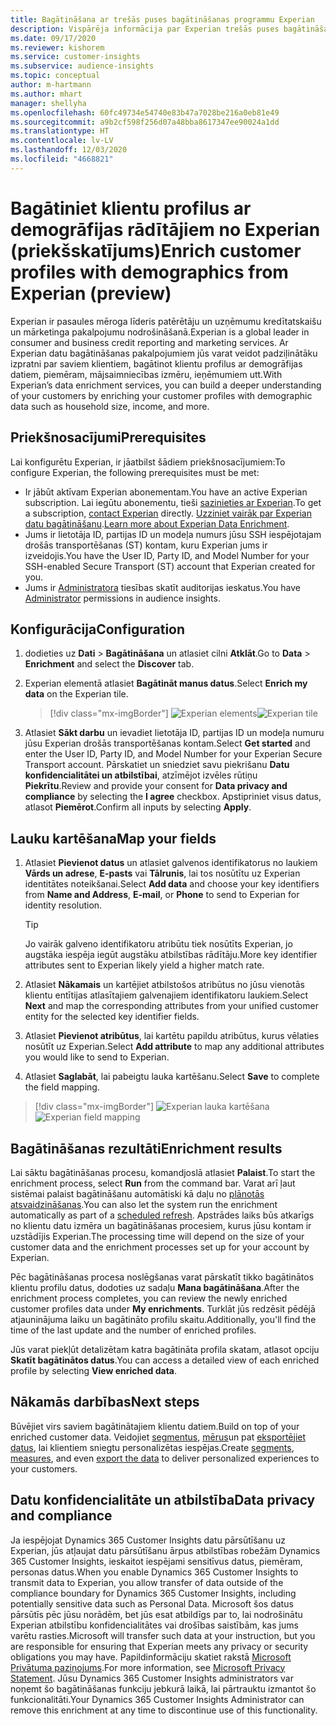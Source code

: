 ```yaml
---
title: Bagātināšana ar trešās puses bagātināšanas programmu Experian
description: Vispārēja informācija par Experian trešās puses bagātināšanu.
ms.date: 09/17/2020
ms.reviewer: kishorem
ms.service: customer-insights
ms.subservice: audience-insights
ms.topic: conceptual
author: m-hartmann
ms.author: mhart
manager: shellyha
ms.openlocfilehash: 60fc49734e54740e83b47a7028be216a0eb81e49
ms.sourcegitcommit: a9b2cf598f256d07a48bba8617347ee90024a1dd
ms.translationtype: HT
ms.contentlocale: lv-LV
ms.lasthandoff: 12/03/2020
ms.locfileid: "4668821"
---
```

# <a name="enrich-customer-profiles-with-demographics-from-experian-preview"></a><span data-ttu-id="dfd7b-103">Bagātiniet klientu profilus ar demogrāfijas rādītājiem no Experian (priekšskatījums)</span><span class="sxs-lookup"><span data-stu-id="dfd7b-103">Enrich customer profiles with demographics from Experian (preview)</span></span>

<span data-ttu-id="dfd7b-104">Experian ir pasaules mēroga līderis patērētāju un uzņēmumu kredītatskaišu un mārketinga pakalpojumu nodrošināšanā.</span><span class="sxs-lookup"><span data-stu-id="dfd7b-104">Experian is a global leader in consumer and business credit reporting and marketing services.</span></span> <span data-ttu-id="dfd7b-105">Ar Experian datu bagātināšanas pakalpojumiem jūs varat veidot padziļinātāku izpratni par saviem klientiem, bagātinot klientu profilus ar demogrāfijas datiem, piemēram, mājsaimniecības izmēru, ieņēmumiem utt.</span><span class="sxs-lookup"><span data-stu-id="dfd7b-105">With Experian’s data enrichment services, you can build a deeper understanding of your customers by enriching your customer profiles with demographic data such as household size, income, and more.</span></span>

## <a name="prerequisites"></a><span data-ttu-id="dfd7b-106">Priekšnosacījumi</span><span class="sxs-lookup"><span data-stu-id="dfd7b-106">Prerequisites</span></span>

<span data-ttu-id="dfd7b-107">Lai konfigurētu Experian, ir jāatbilst šādiem priekšnosacījumiem:</span><span class="sxs-lookup"><span data-stu-id="dfd7b-107">To configure Experian, the following prerequisites must be met:</span></span>

- <span data-ttu-id="dfd7b-108">Ir jābūt aktīvam Experian abonementam.</span><span class="sxs-lookup"><span data-stu-id="dfd7b-108">You have an active Experian subscription.</span></span> <span data-ttu-id="dfd7b-109">Lai iegūtu abonementu, tieši [sazinieties ar Experian](https://www.experian.com/marketing-services/contact).</span><span class="sxs-lookup"><span data-stu-id="dfd7b-109">To get a subscription, [contact Experian](https://www.experian.com/marketing-services/contact) directly.</span></span> <span data-ttu-id="dfd7b-110">[Uzziniet vairāk par Experian datu bagātināšanu](https://www.experian.com/marketing-services/microsoft?cmpid=ems_web_mci_cdppage).</span><span class="sxs-lookup"><span data-stu-id="dfd7b-110">[Learn more about Experian Data Enrichment](https://www.experian.com/marketing-services/microsoft?cmpid=ems_web_mci_cdppage).</span></span>
- <span data-ttu-id="dfd7b-111">Jums ir lietotāja ID, partijas ID un modeļa numurs jūsu SSH iespējotajam drošās transportēšanas (ST) kontam, kuru Experian jums ir izveidojis.</span><span class="sxs-lookup"><span data-stu-id="dfd7b-111">You have the User ID, Party ID, and Model Number for your SSH-enabled Secure Transport (ST) account that Experian created for you.</span></span>
- <span data-ttu-id="dfd7b-112">Jums ir [Administratora](permissions.md#administrator) tiesības skatīt auditorijas ieskatus.</span><span class="sxs-lookup"><span data-stu-id="dfd7b-112">You have [Administrator](permissions.md#administrator) permissions in audience insights.</span></span>

## <a name="configuration"></a><span data-ttu-id="dfd7b-113">Konfigurācija</span><span class="sxs-lookup"><span data-stu-id="dfd7b-113">Configuration</span></span>

1. <span data-ttu-id="dfd7b-114">dodieties uz **Dati** > **Bagātināšana** un atlasiet cilni **Atklāt**.</span><span class="sxs-lookup"><span data-stu-id="dfd7b-114">Go to **Data** > **Enrichment** and select the **Discover** tab.</span></span>

1. <span data-ttu-id="dfd7b-115">Experian elementā atlasiet **Bagātināt manus datus**.</span><span class="sxs-lookup"><span data-stu-id="dfd7b-115">Select **Enrich my data** on the Experian tile.</span></span>

   > [!div class="mx-imgBorder"]
   > <span data-ttu-id="dfd7b-116">![Experian elements](media/experian-tile.png "Experian elements")</span><span class="sxs-lookup"><span data-stu-id="dfd7b-116">![Experian tile](media/experian-tile.png "Experian tile")</span></span>

1. <span data-ttu-id="dfd7b-117">Atlasiet **Sākt darbu** un ievadiet lietotāja ID, partijas ID un modeļa numuru jūsu Experian drošās transportēšanas kontam.</span><span class="sxs-lookup"><span data-stu-id="dfd7b-117">Select **Get started** and enter the User ID, Party ID, and Model Number for your Experian Secure Transport account.</span></span> <span data-ttu-id="dfd7b-118">Pārskatiet un sniedziet savu piekrišanu **Datu konfidencialitātei un atbilstībai**, atzīmējot izvēles rūtiņu **Piekrītu**.</span><span class="sxs-lookup"><span data-stu-id="dfd7b-118">Review and provide your consent for **Data privacy and compliance** by selecting the **I agree** checkbox.</span></span> <span data-ttu-id="dfd7b-119">Apstipriniet visus datus, atlasot **Piemērot**.</span><span class="sxs-lookup"><span data-stu-id="dfd7b-119">Confirm all inputs by selecting **Apply**.</span></span>

## <a name="map-your-fields"></a><span data-ttu-id="dfd7b-120">Lauku kartēšana</span><span class="sxs-lookup"><span data-stu-id="dfd7b-120">Map your fields</span></span>

1. <span data-ttu-id="dfd7b-121">Atlasiet **Pievienot datus** un atlasiet galvenos identifikatorus no laukiem **Vārds un adrese**, **E-pasts** vai **Tālrunis**, lai tos nosūtītu uz Experian identitātes noteikšanai.</span><span class="sxs-lookup"><span data-stu-id="dfd7b-121">Select **Add data** and choose your key identifiers from **Name and Address**, **E-mail**, or **Phone** to send to Experian for identity resolution.</span></span>

   > [!TIP]
   > <span data-ttu-id="dfd7b-122">Jo vairāk galveno identifikatoru atribūtu tiek nosūtīts Experian, jo augstāka iespēja iegūt augstāku atbilstības rādītāju.</span><span class="sxs-lookup"><span data-stu-id="dfd7b-122">More key identifier attributes sent to Experian likely yield a higher match rate.</span></span>

1. <span data-ttu-id="dfd7b-123">Atlasiet **Nākamais** un kartējiet atbilstošos atribūtus no jūsu vienotās klientu entītijas atlasītajiem galvenajiem identifikatoru laukiem.</span><span class="sxs-lookup"><span data-stu-id="dfd7b-123">Select **Next** and map the corresponding attributes from your unified customer entity for the selected key identifier fields.</span></span>

1. <span data-ttu-id="dfd7b-124">Atlasiet **Pievienot atribūtus**, lai kartētu papildu atribūtus, kurus vēlaties nosūtīt uz Experian.</span><span class="sxs-lookup"><span data-stu-id="dfd7b-124">Select **Add attribute** to map any additional attributes you would like to send to Experian.</span></span>

1.  <span data-ttu-id="dfd7b-125">Atlasiet **Saglabāt**, lai pabeigtu lauka kartēšanu.</span><span class="sxs-lookup"><span data-stu-id="dfd7b-125">Select **Save** to complete the field mapping.</span></span>

   > [!div class="mx-imgBorder"]
   > <span data-ttu-id="dfd7b-126">![Experian lauka kartēšana](media/experian-field-mapping.png "Experian lauka kartēšana")</span><span class="sxs-lookup"><span data-stu-id="dfd7b-126">![Experian field mapping](media/experian-field-mapping.png "Experian field mapping")</span></span>

## <a name="enrichment-results"></a><span data-ttu-id="dfd7b-127">Bagātināšanas rezultāti</span><span class="sxs-lookup"><span data-stu-id="dfd7b-127">Enrichment results</span></span>

<span data-ttu-id="dfd7b-128">Lai sāktu bagātināšanas procesu, komandjoslā atlasiet **Palaist**.</span><span class="sxs-lookup"><span data-stu-id="dfd7b-128">To start the enrichment process, select **Run** from the command bar.</span></span> <span data-ttu-id="dfd7b-129">Varat arī ļaut sistēmai palaist bagātināšanu automātiski kā daļu no [plānotās atsvaidzināšanas](system.md#schedule-tab).</span><span class="sxs-lookup"><span data-stu-id="dfd7b-129">You can also let the system run the enrichment automatically as part of a [scheduled refresh](system.md#schedule-tab).</span></span> <span data-ttu-id="dfd7b-130">Apstrādes laiks būs atkarīgs no klientu datu izmēra un bagātināšanas procesiem, kurus jūsu kontam ir uzstādījis Experian.</span><span class="sxs-lookup"><span data-stu-id="dfd7b-130">The processing time will depend on the size of your customer data and the enrichment processes set up for your account by Experian.</span></span>

<span data-ttu-id="dfd7b-131">Pēc bagātināšanas procesa noslēgšanas varat pārskatīt tikko bagātinātos klientu profilu datus, dodoties uz sadaļu **Mana bagātināšana**.</span><span class="sxs-lookup"><span data-stu-id="dfd7b-131">After the enrichment process completes, you can review the newly enriched customer profiles data under **My enrichments**.</span></span> <span data-ttu-id="dfd7b-132">Turklāt jūs redzēsit pēdējā atjauninājuma laiku un bagātināto profilu skaitu.</span><span class="sxs-lookup"><span data-stu-id="dfd7b-132">Additionally, you'll find the time of the last update and the number of enriched profiles.</span></span>

<span data-ttu-id="dfd7b-133">Jūs varat piekļūt detalizētam katra bagātināta profila skatam, atlasot opciju **Skatīt bagātinātos datus**.</span><span class="sxs-lookup"><span data-stu-id="dfd7b-133">You can access a detailed view of each enriched profile by selecting **View enriched data**.</span></span>

## <a name="next-steps"></a><span data-ttu-id="dfd7b-134">Nākamās darbības</span><span class="sxs-lookup"><span data-stu-id="dfd7b-134">Next steps</span></span>

<span data-ttu-id="dfd7b-135">Būvējiet virs saviem bagātinātajiem klientu datiem.</span><span class="sxs-lookup"><span data-stu-id="dfd7b-135">Build on top of your enriched customer data.</span></span> <span data-ttu-id="dfd7b-136">Veidojiet [segmentus](segments.md), [mērus](measures.md)un pat [eksportējiet datus](export-destinations.md), lai klientiem sniegtu personalizētas iespējas.</span><span class="sxs-lookup"><span data-stu-id="dfd7b-136">Create [segments](segments.md), [measures](measures.md), and even [export the data](export-destinations.md) to deliver personalized experiences to your customers.</span></span>

## <a name="data-privacy-and-compliance"></a><span data-ttu-id="dfd7b-137">Datu konfidencialitāte un atbilstība</span><span class="sxs-lookup"><span data-stu-id="dfd7b-137">Data privacy and compliance</span></span>

<span data-ttu-id="dfd7b-138">Ja iespējojat Dynamics 365 Customer Insights datu pārsūtīšanu uz Experian, jūs atļaujat datu pārsūtīšanu ārpus atbilstības robežām Dynamics 365 Customer Insights, ieskaitot iespējami sensitīvus datus, piemēram, personas datus.</span><span class="sxs-lookup"><span data-stu-id="dfd7b-138">When you enable Dynamics 365 Customer Insights to transmit data to Experian, you allow transfer of data outside of the compliance boundary for Dynamics 365 Customer Insights, including potentially sensitive data such as Personal Data.</span></span> <span data-ttu-id="dfd7b-139">Microsoft šos datus pārsūtīs pēc jūsu norādēm, bet jūs esat atbildīgs par to, lai nodrošinātu Experian atbilstību konfidencialitātes vai drošības saistībām, kas jums varētu rasties.</span><span class="sxs-lookup"><span data-stu-id="dfd7b-139">Microsoft will transfer such data at your instruction, but you are responsible for ensuring that Experian meets any privacy or security obligations you may have.</span></span> <span data-ttu-id="dfd7b-140">Papildinformāciju skatiet rakstā [Microsoft Privātuma paziņojums](https://go.microsoft.com/fwlink/?linkid=396732).</span><span class="sxs-lookup"><span data-stu-id="dfd7b-140">For more information, see [Microsoft Privacy Statement](https://go.microsoft.com/fwlink/?linkid=396732).</span></span>
<span data-ttu-id="dfd7b-141">Jūsu Dynamics 365 Customer Insights administrators var noņemt šo bagātināšanas funkciju jebkurā laikā, lai pārtrauktu izmantot šo funkcionalitāti.</span><span class="sxs-lookup"><span data-stu-id="dfd7b-141">Your Dynamics 365 Customer Insights Administrator can remove this enrichment at any time to discontinue use of this functionality.</span></span>

